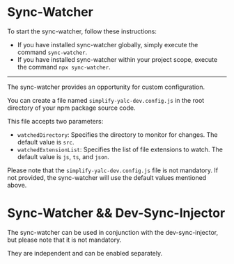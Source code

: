 # Sync-Watcher

To start the sync-watcher, follow these instructions:

- If you have installed sync-watcher globally, simply execute the command `sync-watcher`.
- If you have installed sync-watcher within your project scope, execute the command `npx sync-watcher`.

---

The sync-watcher provides an opportunity for custom configuration.

You can create a file named `simplify-yalc-dev.config.js` in the root directory of your npm package source code.

This file accepts two parameters:
- `watchedDirectory`: Specifies the directory to monitor for changes. The default value is `src`.
- `watchedExtensionList`: Specifies the list of file extensions to watch. The default value is `js`, `ts`, and `json`.

Please note that the `simplify-yalc-dev.config.js` file is not mandatory. If not provided, the sync-watcher will use the default values mentioned above.

# Sync-Watcher && Dev-Sync-Injector

The sync-watcher can be used in conjunction with the dev-sync-injector, but please note that it is not mandatory.

They are independent and can be enabled separately.

